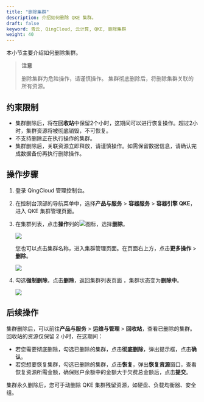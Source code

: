 ```yaml
---
title: "删除集群"
description: 介绍如何删除 QKE 集群。
draft: false
keyword: 青云, QingCloud, 云计算, QKE, 删除集群
weight: 40
---
```


本小节主要介绍如何删除集群。

> **注意**
>
> 删除集群为危险操作，请谨慎操作。 集群彻底删除后，将删除集群关联的所有资源。

## 约束限制

- 集群删除后，将在**回收站**中保留2个小时，这期间可以进行恢复操作。超过2小时，集群资源将被彻底销毁，不可恢复。
- 不支持删除正在执行操作的集群。
- 集群删除后，关联资源立即释放，请谨慎操作。如需保留数据信息，请确认完成数据备份再执行删除操作。

## 操作步骤

1. 登录 QingCloud 管理控制台。

2. 在控制台顶部的导航菜单中，选择**产品与服务** > **容器服务** > **容器引擎 QKE**，进入 QKE 集群管理页面。

3. 在集群列表，点击**操作**列的<img src="../../../_images/cluster_operation_more.png"/>图标，选择**删除**。

   <img src="../../../_images/delete_cluster_1.png"/>

   您也可以点击集群名称，进入集群管理页面。在页面右上方，点击**更多操作** > **删除**。

   <img src="../../../_images/delete_cluster_2.png"/>

4. 勾选**强制删除**，点击**删除**，返回集群列表页面 ，集群状态变为**删除中**。

   <img src="../../../_images/delete_cluster.png"/>

## 后续操作

集群删除后，可以前往**产品与服务** > **运维与管理** > **回收站**，查看已删除的集群。回收站的资源仅保留 2 小时，在这期间：

- 若您需要彻底删除，勾选已删除的集群，点击**彻底删除**，弹出提示框，点击**确认**。
- 若您想要恢复集群，勾选已删除的集群，点击**恢复**，弹出**恢复资源**窗口，查看恢复资源所需金额，确保账户余额中的金额大于欠费总金额后，点击**提交**。

集群永久删除后，您可手动删除 QKE 集群残留资源，如硬盘、负载均衡器、安全组。

